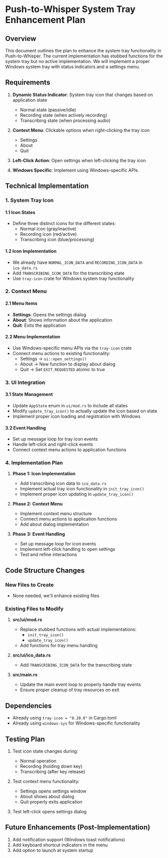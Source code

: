 # Push-to-Whisper System Tray Enhancement Plan

## Overview
This document outlines the plan to enhance the system tray functionality in Push-to-Whisper. The current implementation has stubbed functions for the system tray but no active implementation. We will implement a proper Windows system tray with status indicators and a settings menu.

## Requirements
1. **Dynamic Status Indicator**: System tray icon that changes based on application state
   - Normal state (passive/idle)
   - Recording state (when actively recording)
   - Transcribing state (when processing audio)

2. **Context Menu**: Clickable options when right-clicking the tray icon
   - Settings
   - About
   - Quit

3. **Left-Click Action**: Open settings when left-clicking the tray icon

4. **Windows Specific**: Implement using Windows-specific APIs

## Technical Implementation

### 1. System Tray Icon

#### 1.1 Icon States
- Define three distinct icons for the different states:
  - Normal icon (gray/inactive)
  - Recording icon (red/active)
  - Transcribing icon (blue/processing)

#### 1.2 Icon Implementation
- We already have `NORMAL_ICON_DATA` and `RECORDING_ICON_DATA` in `ico_data.rs`
- Add `TRANSCRIBING_ICON_DATA` for the transcribing state
- Use `tray-icon` crate for Windows system tray functionality

### 2. Context Menu

#### 2.1 Menu Items
- **Settings**: Opens the settings dialog
- **About**: Shows information about the application
- **Quit**: Exits the application

#### 2.2 Menu Implementation
- Use Windows-specific menu APIs via the `tray-icon` crate
- Connect menu actions to existing functionality:
  - Settings → `ui::open_settings()`
  - About → New function to display about dialog
  - Quit → Set `EXIT_REQUESTED` atomic to true

### 3. UI Integration

#### 3.1 State Management
- Update `AppState` enum in `ui/mod.rs` to include all states
- Modify `update_tray_icon()` to actually update the icon based on state
- Implement proper icon loading and registration with Windows

#### 3.2 Event Handling
- Set up message loop for tray icon events
- Handle left-click and right-click events
- Connect context menu actions to application functions

### 4. Implementation Plan

1. **Phase 1: Icon Implementation**
   - Add transcribing icon data to `ico_data.rs`
   - Implement actual tray icon functionality in `init_tray_icon()`
   - Implement proper icon updating in `update_tray_icon()`

2. **Phase 2: Context Menu**
   - Implement context menu structure
   - Connect menu actions to application functions
   - Add about dialog implementation

3. **Phase 3: Event Handling**
   - Set up message loop for icon events
   - Implement left-click handling to open settings
   - Test and refine interactions

## Code Structure Changes

### New Files to Create
- None needed, we'll enhance existing files

### Existing Files to Modify

1. **src/ui/mod.rs**
   - Replace stubbed functions with actual implementations:
     - `init_tray_icon()`
     - `update_tray_icon()`
   - Add functions for tray menu handling

2. **src/ui/ico_data.rs**
   - Add `TRANSCRIBING_ICON_DATA` for the transcribing state

3. **src/main.rs**
   - Update the main event loop to properly handle tray events
   - Ensure proper cleanup of tray resources on exit

## Dependencies
- Already using `tray-icon = "0.20.0"` in Cargo.toml
- Already using `windows-sys` for Windows-specific functionality

## Testing Plan
1. Test icon state changes during:
   - Normal operation
   - Recording (holding down key)
   - Transcribing (after key release)
   
2. Test context menu functionality:
   - Settings opens settings window
   - About shows about dialog
   - Quit properly exits application
   
3. Test left-click opens settings dialog

## Future Enhancements (Post-Implementation)
1. Add notification support (Windows toast notifications)
2. Add keyboard shortcut indicators in the menu
3. Add option to launch at system startup 